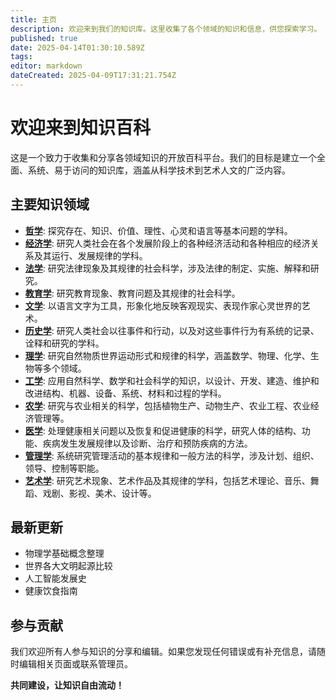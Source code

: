 ```yaml
---
title: 主页
description: 欢迎来到我们的知识库。这里收集了各个领域的知识和信息，供您探索学习。
published: true
date: 2025-04-14T01:30:10.589Z
tags: 
editor: markdown
dateCreated: 2025-04-09T17:31:21.754Z
---
```


# 欢迎来到知识百科

这是一个致力于收集和分享各领域知识的开放百科平台。我们的目标是建立一个全面、系统、易于访问的知识库，涵盖从科学技术到艺术人文的广泛内容。

## 主要知识领域

* **[哲学](./哲学)**: 探究存在、知识、价值、理性、心灵和语言等基本问题的学科。
* **[经济学](./经济学)**: 研究人类社会在各个发展阶段上的各种经济活动和各种相应的经济关系及其运行、发展规律的学科。
* **[法学](./法学)**: 研究法律现象及其规律的社会科学，涉及法律的制定、实施、解释和研究。
* **[教育学](./教育学)**: 研究教育现象、教育问题及其规律的社会科学。
* **[文学](./文学)**: 以语言文字为工具，形象化地反映客观现实、表现作家心灵世界的艺术。
* **[历史学](./历史学)**: 研究人类社会以往事件和行动，以及对这些事件行为有系统的记录、诠释和研究的学科。
* **[理学](./理学)**: 研究自然物质世界运动形式和规律的科学，涵盖数学、物理、化学、生物等多个领域。
* **[工学](./工学)**: 应用自然科学、数学和社会科学的知识，以设计、开发、建造、维护和改进结构、机器、设备、系统、材料和过程的学科。
* **[农学](./农学)**: 研究与农业相关的科学，包括植物生产、动物生产、农业工程、农业经济管理等。
* **[医学](./医学)**: 处理健康相关问题以及恢复和促进健康的科学，研究人体的结构、功能、疾病发生发展规律以及诊断、治疗和预防疾病的方法。
* **[管理学](./管理学)**: 系统研究管理活动的基本规律和一般方法的科学，涉及计划、组织、领导、控制等职能。
* **[艺术学](./艺术学)**: 研究艺术现象、艺术作品及其规律的学科，包括艺术理论、音乐、舞蹈、戏剧、影视、美术、设计等。

## 最新更新

- 物理学基础概念整理
- 世界各大文明起源比较
- 人工智能发展史
- 健康饮食指南

## 参与贡献

我们欢迎所有人参与知识的分享和编辑。如果您发现任何错误或有补充信息，请随时编辑相关页面或联系管理员。

**共同建设，让知识自由流动！**